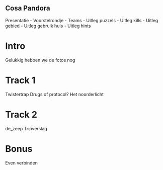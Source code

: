 ## Cosa Pandora
Presentatie
	- Voorstelrondje
	- Teams
	- Uitleg puzzels
	- Uitleg kills
	- Uitleg gebied
	- Uitleg gebruik huis
	- Uitleg hints

# Intro
Gelukkig hebben we de fotos nog

# Track 1
Twistertrap
Drugs of protocol?
Het noorderlicht


# Track 2
de_zeep
Tripverslag



# Bonus 
Even verbinden